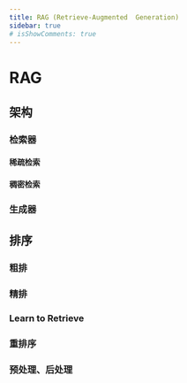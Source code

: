 ```yaml
---
title: RAG (Retrieve-Augmented  Generation)
sidebar: true
# isShowComments: true
---
```

# RAG

<ClientOnly>
<title-pv/>
</ClientOnly>

## 架构

### 检索器

#### 稀疏检索

#### 稠密检索

### 生成器

## 排序

### 粗排

### 精排

### Learn to Retrieve

### 重排序

### 预处理、后处理


<ClientOnly>
  <leave/>
</ClientOnly/>